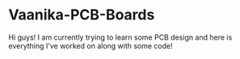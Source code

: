 # Vaanika-PCB-Boards

Hi guys! I am currently trying to learn some PCB design and here is everything I've worked on along with some code!
